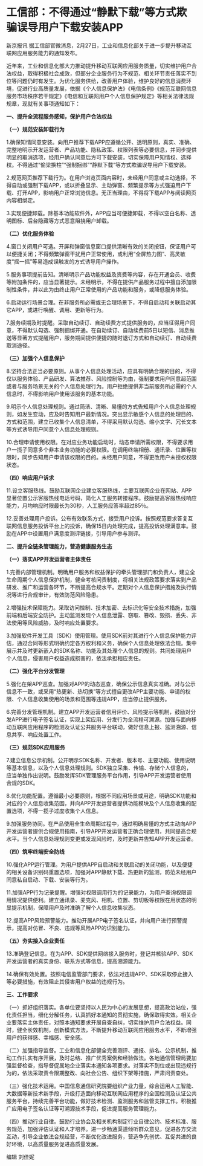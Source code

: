 # 工信部：不得通过“静默下载”等方式欺骗误导用户下载安装APP

新京报讯 据工信部官微消息，2月27日，工业和信息化部关于进一步提升移动互联网应用服务能力的通知发布。

近年来，工业和信息化部大力推动提升移动互联网应用服务质量，切实维护用户合法权益，取得积极社会成效，但部分企业服务行为不规范、相关环节责任落实不到位等问题仍时有发生。为优化服务供给，改善用户体验，维护良好的信息消费环境，促进行业高质量发展，依据《个人信息保护法》《电信条例》《规范互联网信息服务市场秩序若干规定》《电信和互联网用户个人信息保护规定》等相关法律法规规章，现就有关事项通知如下：

**一、提升全流程服务感知，保护用户合法权益**

**（一）规范安装卸载行为**

1.确保知情同意安装。向用户推荐下载APP应遵循公开、透明原则，真实、准确、完整地明示开发运营者、产品功能、隐私政策、权限列表等必要信息，并同步提供明显的取消选项，经用户确认同意后方可下载安装，切实保障用户知情权、选择权。不得通过“偷梁换柱”“强制捆绑”“静默下载”等方式欺骗误导用户下载安装。

2.规范网页推荐下载行为。在用户浏览页面内容时，未经用户同意或主动选择，不得自动或强制下载APP，或以折叠显示、主动弹窗、频繁提示等方式强迫用户下载、打开APP，影响用户正常浏览信息。无正当理由，不得将下载APP与阅读网页内容相绑定。

3.实现便捷卸载。除基本功能软件外，APP应当可便捷卸载，不得以空白名称、透明图标、后台隐藏等方式恶意阻挠用户卸载。

**（二）优化服务体验**

4.窗口关闭用户可选。开屏和弹窗信息窗口提供清晰有效的关闭按钮，保证用户可以便捷关闭；不得频繁弹窗干扰用户正常使用，或利用“全屏热力图”、高灵敏度“摇一摇”等易造成误触发的方式诱导用户操作。

5.服务事项提前告知。清晰明示产品功能权益及资费等内容，存在开通会员、收费等附加条件的，应当显著提示。未经明示，不得在提供产品服务过程中擅自添加限制性条件，并以此为由终止用户正常使用的产品功能和服务，或降低服务体验。

6.启动运行场景合理。在非服务所必需或无合理场景下，不得自启动和关联启动其它APP，或进行唤醒、调用、更新等行为。

7.服务续期及时提醒。采取自动续订、自动续费方式提供服务的，应当征得用户同意，不得默认勾选、强制捆绑开通。在自动续订、自动续费前5日以短信、消息推送等显著方式提醒用户，服务期间提供便捷的随时退订方式和自动续订、自动续费取消途径。

**（三）加强个人信息保护**

8.坚持合法正当必要原则。从事个人信息处理活动，应具有明确合理的目的，不得仅以服务体验、产品研发、算法推荐、风险控制等为由，强制要求用户同意超范围或者与服务场景无关的个人信息处理行为。用户拒绝提供非当前服务所必需的个人信息时，不得影响用户使用该服务的基本功能。

9.明示个人信息处理规则。通过简洁、清晰、易懂的方式告知用户个人信息处理规则，如发生变动，应及时告知用户最新情况。突出显示敏感个人信息的处理目的、方式和范围，建立已收集个人信息清单，不得采用默认勾选、缩小文字、冗长文本等方式诱导用户同意个人信息处理规则。

10.合理申请使用权限。在对应业务功能启动时，动态申请所需权限，不得要求用户一揽子同意多个非本业务功能的必要权限。在调用终端相册、通讯录、位置等权限时，同步告知用户申请该权限的目的。未经用户同意，不得更改用户未授权权限状态。

**（四）响应用户诉求**

11.设立客服热线。鼓励互联网企业建立客服热线，主要互联网企业在网站、APP显著位置公示客服热线电话号码，简化人工服务转接程序。鼓励提高客服热线响应能力，月均响应时限最长为30秒，人工服务应答率超过85％。

12.妥善处理用户投诉。公布有效联系方式，接受用户投诉。按照规范要求答复互联网信息服务投诉平台上的投诉，确保15日内处理完成，提高投诉处理满意率。鼓励在APP中设置用户满意度测评链接，引导用户参与测评。

**二、提升全链条管理能力，营造健康服务生态**

**（一）落实APP开发运营者主体责任**

1.完善内部管理机制。明确用户服务和权益保护的牵头管理部门和负责人，建立全生命周期个人信息保护机制，健全考核问责制度，将相关法规政策要求落实到产品研发、推广和运营各环节，不断提高合规水平。定期对个人信息保护措施及执行情况等进行合规审计，有效防范风险隐患。

2.增强技术保障能力。采取访问控制、技术加密、去标识化等安全技术措施，加强前端和后端安全防护。主动监测发现个人信息泄露、窃取、篡改、毁损、丢失、非法使用等风险威胁，及时响应处置要求。

3.加强软件开发工具（SDK）使用管理。使用SDK前对其进行个人信息保护能力评估，通过合同等形式明确约定各方权利和义务，确保个人信息处理依法合规。集中展示并及时更新嵌入的SDK名称、功能及其处理个人信息的规则。共同处理用户个人信息，侵害用户权益造成损害的，依法承担相应责任。

**（二）强化平台分发管理**

5.强化在架APP巡查。加强对APP的动态巡查，确保公示信息真实准确。对与公示信息不一致，或采用“热更新、热切换”等方式擅自更改APP主要功能、申请的权限、个人信息收集使用的场景和范围等违规APP，应当停止提供服务。

6.完善分发管理机制。建立APP开发运营者信用评价、风险提示等机制，鼓励对分发APP进行电子签名认证，实现上架应用、分发行为全流程可溯源。加强与面向移动互联网应用程序的检测及认证公共服务平台联动，做好信息上报、监测溯源、信息共享、响应处置工作。

**（三）规范SDK应用服务**

7.建立信息公示机制。公开明示SDK名称、开发者、版本号、主要功能、使用说明等基本信息，以及个人信息处理规则。SDK独立采集、传输、存储个人信息的，应当单独作出说明。鼓励发挥SDK管理服务平台作用，引导APP开发运营者使用合规的SDK。

8.优化功能配置。遵循最小必要原则，根据不同应用场景或用途，明确SDK功能和对应的个人信息收集范围，并向APP开发运营者提供功能模块及个人信息收集的配置选项，不得一揽子过度收集个人信息。

9.加强服务协同。在产品使用全生命周期过程中，通过明确易懂的方式主动向APP开发运营者提供合规使用指南，引导APP开发运营者正确合理使用，共同提高合规水平。当个人信息处理规则变更或发现风险时，及时更新并告知APP开发运营者。

**（四）筑牢终端安全防线**

10.强化APP运行管理。为用户提供APP自启动和关联启动的关闭功能，以及便捷的相关设备识别码重置选项，加强对APP静默下载、热更新的监测，防范未经用户同意私自启动、下载、安装等行为。

11.加强APP行为记录提醒。增强对权限调用行为的记录能力，为用户查询权限调用情况提供便利。建立通讯录、麦克风、相机、位置、剪切板等权限在用状态的明显提示机制，保障用户及时准确了解个人信息收集状态。

12.提高APP风险预警能力。推动开展APP电子签名认证，并向用户进行预警提示，提高对仿冒、不良、违规等风险APP的识别能力。

**（五）夯实接入企业责任**

13.准确登记信息。在为APP、SDK提供网络接入服务时，登记并核验APP、SDK开发运营者的真实身份、联系方式等信息，提高溯源能力。

14.确保有效处置。按照电信监管部门要求，依法对违规APP、SDK采取停止接入等必要措施，有效阻止其侵害用户权益的违规行为。

**三、工作要求**

（一）抓好组织落实。各单位要坚持以人民为中心的发展思想，提高政治站位，强化责任担当，细化分解任务，认真抓好本通知的贯彻实施，确保取得实效。相关企业要落实主体责任，对照本通知要求开展自查自纠，切实维护用户合法权益。同时，健全长效机制，创新模式方法，不断提升移动互联网应用服务水平，不断增强用户的获得感、幸福感、安全感。

（二）加强指导监督。工业和信息化部健全完善测评、通报、排名、公示机制，推动工作扎实有序开展，及时总结、推广优秀案例和经验做法。各地通信管理局要加强监督检查，指导督促属地企业落实本通知各项要求。对落实不到位或出现违规行为的，依法采取责令限期整改、向社会公告、组织下架等措施，严肃问责查处。

（三）强化技术运用。中国信息通信研究院要组织产业力量，综合运用人工智能、大数据等新技术新手段，升级打造面向移动互联网应用程序的全国检测及认证公共服务平台，持续完善平台功能，做好技术检测、监测服务和监管支撑工作。积极推广应用电子签名认证等可溯源技术手段，促进提高服务管理能力。

（四）推动行业自律。鼓励行业协会及相关机构制定行业自律公约、技术标准、服务规范，加强评估认证和人才培养。进一步畅通渠道倾听群众意见，促进各方交流互动，引导企业依法合规经营，不断优化改进服务，营造争先创优、互促共进的良好环境，以高质量服务促进高质量发展。

编辑 刘佳妮

